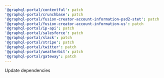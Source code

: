 ```yaml
---
'@graphql-portal/contentful': patch
'@graphql-portal/crunchbase': patch
'@graphql-portal/fusion-creator-account-information-psd2-stet': patch
'@graphql-portal/fusion-creator-account-information-us': patch
'@graphql-portal/ip-api': patch
'@graphql-portal/salesforce': patch
'@graphql-portal/slack': patch
'@graphql-portal/stripe': patch
'@graphql-portal/twitter': patch
'@graphql-portal/weatherbit': patch
'@graphql-portal/gateway': patch
---
```


Update dependencies
